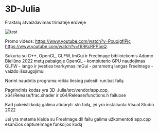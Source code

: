 # 3D-Julia
Fraktalų atvaizdavimas trimatėje erdvėje

![test](https://user-images.githubusercontent.com/74368343/207424131-724f8ee7-4da7-4546-b7be-28024e916d0d.png)

Promo videos:
https://www.youtube.com/watch?v=PxuoigfIPjc
https://www.youtube.com/watch?v=f6RKcRPP5oQ

Sukurta su C++, OpenGL, GLFW, ImGui ir FreeImage bibliotekomis Adomo Bieliūno 2022 metų pabaigoje
OpenGL - kompiuterio GPU naudojimas
GLFW - lango ir įvesties tvarkymas
ImGui - parametrų langas
FreeImage - vaizdo išsaugojimui

Norint naudotis programa reikia tiesiog palesiti run.bat failą

Pagrindinis kodas yra 3D-Julia/src/vendor/app.cpp, x64/Release/frac.shader ir x64/Release/functions.h failuose

Kad pakeisti kodą galima atidaryti .sln failą, jei yra instaliuota Visual Studio 2022

Jei yra metama klaida su FreeImage.dll failu galima užkomentoti app.cpp esančios captureImage funkcijos kodą

